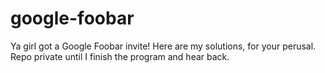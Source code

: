 # google-foobar
Ya girl got a Google Foobar invite! Here are my solutions, for your perusal. Repo private until I finish the program and hear back.
